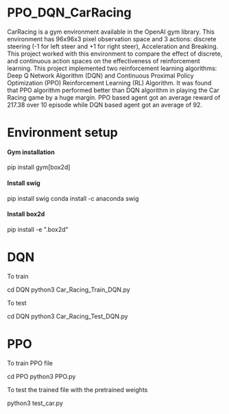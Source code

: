 # PPO_DQN_CarRacing

CarRacing is a gym environment available in the OpenAI gym library. This environment has 96x96x3 pixel observation space and 3 actions: discrete steering (-1 for left steer and +1 for right steer), Acceleration and Breaking.
This project worked with this environment to compare the effect of discrete, and continuous action spaces on the effectiveness of reinforcement learning. This project implemented two reinforcement learning algorithms: Deep Q Network Algorithm  (DQN) and Continuous Proximal Policy Optimization (PPO) Reinforcement Learning (RL) Algorithm. 
It was found that PPO algorithm performed better than DQN algorithm in playing the Car Racing game by a huge margin. PPO based agent got an average reward of 217.38 over 10 episode while DQN based agent got an average of 92.

# Environment setup

#### Gym installation
pip install gym[box2d]
#### Install swig
pip install swig
conda install -c anaconda swig

#### Install box2d
pip install -e ".box2d" 

# DQN
To train

cd DQN
python3 Car_Racing_Train_DQN.py

To test

cd DQN
python3 Car_Racing_Test_DQN.py

# PPO
To train PPO file

cd PPO
python3 PPO.py

To test the trained file with the pretrained weights

python3 test_car.py
